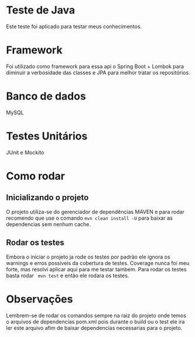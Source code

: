 # Teste de Java
Este teste foi aplicado para testar meus conhecimentos.

# Framework
Foi utilizado como framework para essa api o Spring Boot + Lombok para diminuir a verbosidade das classes e JPA para melhor tratar os repositórios.

# Banco de dados
MySQL

# Testes Unitários
JUnit e Mockito

# Como rodar
## Inicializando o projeto
O projeto utiliza-se do gerenciador de dependências MAVEN e para rodar recomendo que use o comando ```mvn clean install -U``` para baixar as dependencias sem nenhum cache.
## Rodar os testes
Embora o iniciar o projeto ja rode os testes por padrão ele ignora os warnings e erros possiveis da cobertura de testes. Coverage nunca foi meu forte, mas resolvi aplicar aqui para me testar tambem.
Para rodar os testes basta rodar ``` mvn test``` e então ele rodara os testes.

# Observações
Lembrem-se de rodar os comandos sempre na raiz do projeto onde temos o arquivos de dependencias pom.xml pois durante o build ou o test ele ira ler este arquivo afim de baixar dependencias necessarias para o projeto.
